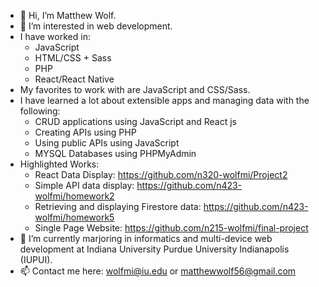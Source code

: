 - 👋 Hi, I’m Matthew Wolf.
- 👀 I’m interested in web development.
- I have worked in: 
  - JavaScript
  - HTML/CSS + Sass
  - PHP
  - React/React Native
- My favorites to work with are JavaScript and CSS/Sass.
- I have learned a lot about extensible apps and managing data with the following:
  - CRUD applications using JavaScript and React js
  - Creating APIs using PHP
  - Using public APIs using JavaScript
  - MYSQL Databases using PHPMyAdmin
- Highlighted Works:
  - React Data Display: https://github.com/n320-wolfmi/Project2
  - Simple API data display: https://github.com/n423-wolfmi/homework2
  - Retrieving and displaying Firestore data: https://github.com/n423-wolfmi/homework5
  - Single Page Website: https://github.com/n215-wolfmi/final-project
- 🌱 I’m currently marjoring in informatics and multi-device web development at Indiana University Purdue University Indianapolis (IUPUI).
- 📫 Contact me here: wolfmi@iu.edu or matthewwolf56@gmail.com

<!---
wolfmatt233/wolfmatt233 is a ✨ special ✨ repository because its `README.md` (this file) appears on your GitHub profile.
You can click the Preview link to take a look at your changes.
--->

